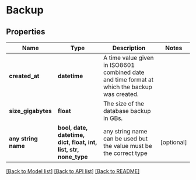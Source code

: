 # Backup


## Properties
Name | Type | Description | Notes
------------ | ------------- | ------------- | -------------
**created_at** | **datetime** | A time value given in ISO8601 combined date and time format at which the backup was created. | 
**size_gigabytes** | **float** | The size of the database backup in GBs. | 
**any string name** | **bool, date, datetime, dict, float, int, list, str, none_type** | any string name can be used but the value must be the correct type | [optional]

[[Back to Model list]](../README.md#documentation-for-models) [[Back to API list]](../README.md#documentation-for-api-endpoints) [[Back to README]](../README.md)


